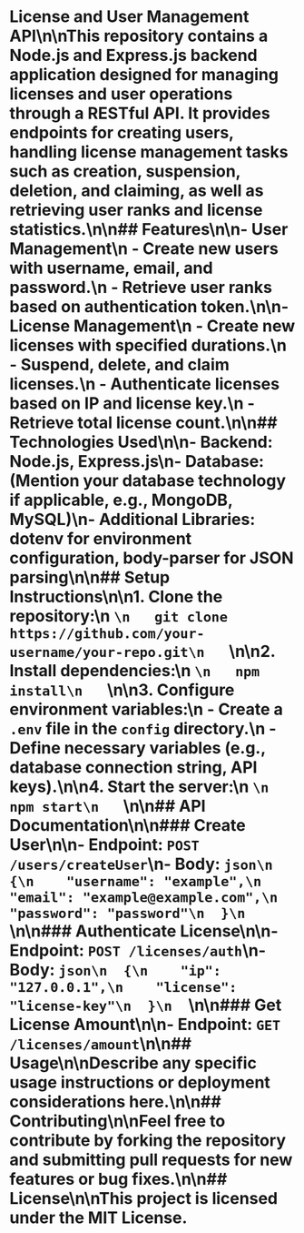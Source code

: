 # License and User Management API\n\nThis repository contains a Node.js and Express.js backend application designed for managing licenses and user operations through a RESTful API. It provides endpoints for creating users, handling license management tasks such as creation, suspension, deletion, and claiming, as well as retrieving user ranks and license statistics.\n\n## Features\n\n- **User Management**\n  - Create new users with username, email, and password.\n  - Retrieve user ranks based on authentication token.\n\n- **License Management**\n  - Create new licenses with specified durations.\n  - Suspend, delete, and claim licenses.\n  - Authenticate licenses based on IP and license key.\n  - Retrieve total license count.\n\n## Technologies Used\n\n- **Backend**: Node.js, Express.js\n- **Database**: (Mention your database technology if applicable, e.g., MongoDB, MySQL)\n- **Additional Libraries**: dotenv for environment configuration, body-parser for JSON parsing\n\n## Setup Instructions\n\n1. Clone the repository:\n   ```\n   git clone https://github.com/your-username/your-repo.git\n   ```\n\n2. Install dependencies:\n   ```\n   npm install\n   ```\n\n3. Configure environment variables:\n   - Create a `.env` file in the `config` directory.\n   - Define necessary variables (e.g., database connection string, API keys).\n\n4. Start the server:\n   ```\n   npm start\n   ```\n\n## API Documentation\n\n### Create User\n\n- **Endpoint**: `POST /users/createUser`\n- **Body**: ```json\n  {\n    "username": "example",\n    "email": "example@example.com",\n    "password": "password"\n  }\n  ```\n\n### Authenticate License\n\n- **Endpoint**: `POST /licenses/auth`\n- **Body**: ```json\n  {\n    "ip": "127.0.0.1",\n    "license": "license-key"\n  }\n  ```\n\n### Get License Amount\n\n- **Endpoint**: `GET /licenses/amount`\n\n## Usage\n\nDescribe any specific usage instructions or deployment considerations here.\n\n## Contributing\n\nFeel free to contribute by forking the repository and submitting pull requests for new features or bug fixes.\n\n## License\n\nThis project is licensed under the MIT License.

